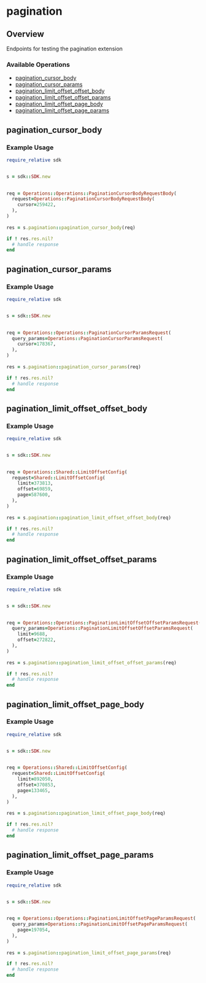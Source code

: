# pagination

## Overview

Endpoints for testing the pagination extension

### Available Operations

* [pagination_cursor_body](#pagination_cursor_body)
* [pagination_cursor_params](#pagination_cursor_params)
* [pagination_limit_offset_offset_body](#pagination_limit_offset_offset_body)
* [pagination_limit_offset_offset_params](#pagination_limit_offset_offset_params)
* [pagination_limit_offset_page_body](#pagination_limit_offset_page_body)
* [pagination_limit_offset_page_params](#pagination_limit_offset_page_params)

## pagination_cursor_body

### Example Usage

```ruby
require_relative sdk


s = sdk::SDK.new

   
req = Operations::Operations::PaginationCursorBodyRequestBody(
  request=Operations::PaginationCursorBodyRequestBody(
    cursor=259422,
  ),
)
    
res = s.pagination::pagination_cursor_body(req)

if ! res.res.nil?
  # handle response
end

```

## pagination_cursor_params

### Example Usage

```ruby
require_relative sdk


s = sdk::SDK.new

   
req = Operations::Operations::PaginationCursorParamsRequest(
  query_params=Operations::PaginationCursorParamsRequest(
    cursor=178367,
  ),
)
    
res = s.pagination::pagination_cursor_params(req)

if ! res.res.nil?
  # handle response
end

```

## pagination_limit_offset_offset_body

### Example Usage

```ruby
require_relative sdk


s = sdk::SDK.new

   
req = Operations::Shared::LimitOffsetConfig(
  request=Shared::LimitOffsetConfig(
    limit=373813,
    offset=69859,
    page=587600,
  ),
)
    
res = s.pagination::pagination_limit_offset_offset_body(req)

if ! res.res.nil?
  # handle response
end

```

## pagination_limit_offset_offset_params

### Example Usage

```ruby
require_relative sdk


s = sdk::SDK.new

   
req = Operations::Operations::PaginationLimitOffsetOffsetParamsRequest(
  query_params=Operations::PaginationLimitOffsetOffsetParamsRequest(
    limit=9688,
    offset=272822,
  ),
)
    
res = s.pagination::pagination_limit_offset_offset_params(req)

if ! res.res.nil?
  # handle response
end

```

## pagination_limit_offset_page_body

### Example Usage

```ruby
require_relative sdk


s = sdk::SDK.new

   
req = Operations::Shared::LimitOffsetConfig(
  request=Shared::LimitOffsetConfig(
    limit=892050,
    offset=370853,
    page=133465,
  ),
)
    
res = s.pagination::pagination_limit_offset_page_body(req)

if ! res.res.nil?
  # handle response
end

```

## pagination_limit_offset_page_params

### Example Usage

```ruby
require_relative sdk


s = sdk::SDK.new

   
req = Operations::Operations::PaginationLimitOffsetPageParamsRequest(
  query_params=Operations::PaginationLimitOffsetPageParamsRequest(
    page=197054,
  ),
)
    
res = s.pagination::pagination_limit_offset_page_params(req)

if ! res.res.nil?
  # handle response
end

```
